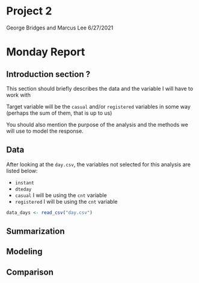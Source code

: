 Project 2
================
George Bridges and Marcus Lee
6/27/2021

# Monday Report

## Introduction section ?

This section should briefly describes the data and the variable I will
have to work with

Target variable will be the `casual` and/or `registered` variables in
some way (perhaps the sum of them, that is up to us)

You should also mention the purpose of the analysis and the methods we
will use to model the response.

## Data

After looking at the `day.csv`, the variables not selected for this
analysis are listed below:

-   `instant`
-   `dteday`
-   `casual` I will be using the `cnt` variable
-   `registered` I will be using the `cnt` variable

``` r
data_days <- read_csv("day.csv")
```

## Summarization

## Modeling

## Comparison
